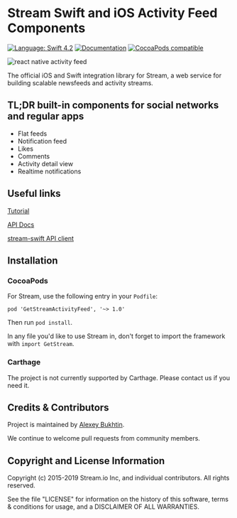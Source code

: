 # Stream Swift and iOS Activity Feed Components

[![Language: Swift 4.2](https://img.shields.io/badge/Swift-4.2-orange.svg)](https://swift.org)
[![Documentation](https://github.com/GetStream/swift-activity-feed/blob/master/docs/badge.svg)](https://getstream.github.io/swift-activity-feed/)
[![CocoaPods compatible](https://img.shields.io/cocoapods/v/GetStreamActivityFeed.svg)](https://cocoapods.org/pods/GetStream)

![react native activity feed](https://github.com/GetStream/react-native-activity-feed/blob/master/src/images/githubhero.png)

The official iOS and Swift integration library for Stream, a web service for building scalable newsfeeds and activity streams.

## TL;DR built-in components for social networks and regular apps

- Flat feeds
- Notification feed
- Likes
- Comments
- Activity detail view
- Realtime notifications

## Useful links

[Tutorial](https://getstream.io/ios-activity-feed/tutorial/)

[API Docs](https://getstream.github.io/swift-activity-feed/)

[stream-swift API client](https://github.com/GetStream/stream-swift)

## Installation

### CocoaPods

For Stream, use the following entry in your `Podfile`:
```
pod 'GetStreamActivityFeed', '~> 1.0'
```
Then run `pod install`.

In any file you'd like to use Stream in, don't forget to import the framework with `import GetStream`.

### Carthage

The project is not currently supported by Carthage. Please contact us if you need it.

## Credits & Contributors

Project is maintained by [Alexey Bukhtin](https://github.com/buh).

We continue to welcome pull requests from community members.

## Copyright and License Information

Copyright (c) 2015-2019 Stream.io Inc, and individual contributors. All rights reserved.

See the file "LICENSE" for information on the history of this software, terms & conditions for usage, and a DISCLAIMER OF ALL WARRANTIES.
